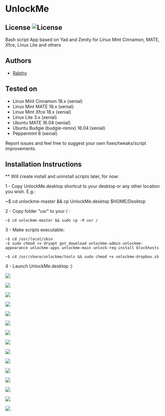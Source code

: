 # UnlockMe
## License ![License](https://img.shields.io/badge/license-GPLv2-green.svg)
Bash script App based on Yad and Zenity for Linux Mint Cinnamon, MATE, Xfce, Linux Lite and others

## Authors
- [Ralphy](https://github.com/ralphys)

## Tested on

- Linux Mint Cinnamon 18.x (xenial)
- Linux Mint MATE 18.x (xenial)
- Linux Mint Xfce 18.x (xenial)
- Linux Lite 3.x (xenial)
- Ubuntu MATE 16.04 (xenial)
- Ubuntu Budgie (budgie-remix) 16.04 (xenial)
- Peppermint 8 (xenial)

Report issues and feel free to suggest your own fixes/tweaks/script improvements.

## Installation Instructions

 ** Will create install and uninstall scripts later, for now:

 1 - Copy UnlockMe.desktop shortcut to your desktop or any other location you wish. E.g.:
 
   ~$ cd unlockme-master && cp UnlockMe.desktop $HOME/Desktop

 2 - Copy folder "usr" to your / :
 
 	~$ cd unlockme-master && sudo cp -R usr /

 3 - Make scripts executable:
 
 	~$ cd /usr/local/sbin
 	~$ sudo chmod +x dryapt get_download unlockme-admin unlockme-appearance unlockme-apps unlockme-main unlock-req-install blockhosts
   
 	~$ cd /usr/share/unlockme/tools && sudo chmod +x unlockme-dropbox.sh
 	
 4 - Launch UnlockMe.desktop :)


![](https://i.imgur.com/lc9VAKQ.png)

![](https://i.imgur.com/G6Y9kzB.png)

![](https://i.imgur.com/Iht0gBc.png)

![](https://i.imgur.com/ivXlQuW.png)

![](https://i.imgur.com/R3RXrKb.png)

![](https://i.imgur.com/E5FZLiH.png)

![](https://i.imgur.com/aLNG125.png)

![](https://i.imgur.com/itOrViL.png)

![](https://i.imgur.com/0F4KbOR.png)

![](https://i.imgur.com/0BP6DL1.png)

![](https://i.imgur.com/Whf8vUj.png)

![](https://i.imgur.com/mU8fZzt.png)

![](https://i.imgur.com/wwsM7h0.png)

![](https://i.imgur.com/WwdcwX4.png) 

![](https://i.imgur.com/aFEgs4O.png)
